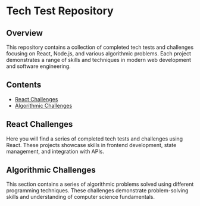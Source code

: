 # Tech Test Repository

## Overview

This repository contains a collection of completed tech tests and challenges focusing on React, Node.js, and various algorithmic problems. Each project demonstrates a range of skills and techniques in modern web development and software engineering.

## Contents

- [React Challenges](#react-challenges)
- [Algorithmic Challenges](#algorithmic-challenges)

## React Challenges

Here you will find a series of completed tech tests and challenges using React. These projects showcase skills in frontend development, state management, and integration with APIs.

## Algorithmic Challenges

This section contains a series of algorithmic problems solved using different programming techniques. These challenges demonstrate problem-solving skills and understanding of computer science fundamentals.
